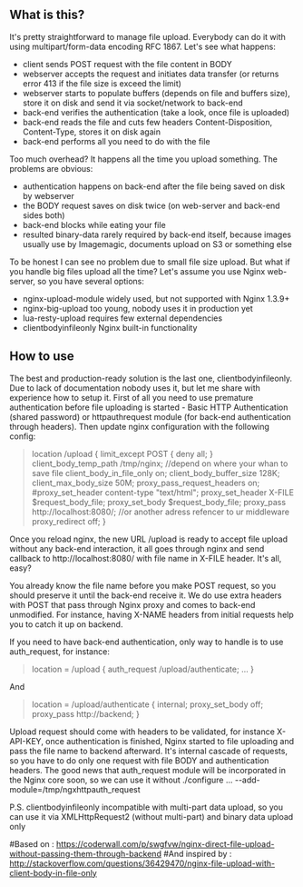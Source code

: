 ## What is this?
It's pretty straightforward to manage file upload. Everybody can do it with using multipart/form-data encoding RFC 1867. Let's see what happens:

* client sends POST request with the file content in BODY
* webserver accepts the request and initiates data transfer (or returns error 413 if the file size is exceed the limit)
* webserver starts to populate buffers (depends on file and buffers size), store it on disk and send it via socket/network to back-end
* back-end verifies the authentication (take a look, once file is uploaded)
* back-end reads the file and cuts few headers Content-Disposition, Content-Type, stores it on disk again
* back-end performs all you need to do with the file

Too much overhead? It happens all the time you upload something. The problems are obvious:

* authentication happens on back-end after the file being saved on disk by webserver
* the BODY request saves on disk twice (on web-server and back-end sides both)
* back-end blocks while eating your file
* resulted binary-data rarely required by back-end itself, because images usually use by Imagemagic, documents upload on S3 or something else

To be honest I can see no problem due to small file size upload. But what if you handle big files upload all the time? Let's assume you use Nginx web-server, so you have several options:

* nginx-upload-module widely used, but not supported with Nginx 1.3.9+
* nginx-big-upload too young, nobody uses it in production yet
* lua-resty-upload requires few external dependencies
* clientbodyinfileonly Nginx built-in functionality

## How to use
The best and production-ready solution is the last one, clientbodyinfileonly. Due to lack of documentation nobody uses it, but let me share with experience how to setup it. First of all you need to use premature authentication before file uploading is started - Basic HTTP Authentication (shared password) or httpauthrequest module (for back-end authentication through headers). Then update nginx configuration with the following config:

> location /upload {
        limit_except POST              { deny all; }
        client_body_temp_path          /tmp/nginx; //depend on where your whan to save file
        client_body_in_file_only       on;
        client_body_buffer_size        128K;
        client_max_body_size           50M;
        proxy_pass_request_headers     on;
        #proxy_set_header content-type "text/html";
        proxy_set_header               X-FILE $request_body_file;
        proxy_set_body                 $request_body_file;
        proxy_pass                     http://localhost:8080/; //or another adress refencer to ur middleware
        proxy_redirect                 off;
        }
        
Once you reload nginx, the new URL /upload is ready to accept file upload without any back-end interaction, it all goes through nginx and send callback to http://localhost:8080/ with file name in X-FILE header. It's all, easy?

You already know the file name before you make POST request, so you should preserve it until the back-end receive it. We do use extra headers with POST that pass through Nginx proxy and comes to back-end unmodified. For instance, having X-NAME headers from initial requests help you to catch it up on backend.

If you need to have back-end authentication, only way to handle is to use auth_request, for instance:
> location = /upload {
  auth_request               /upload/authenticate;
  ...
    }

And

> location = /upload/authenticate {
  internal;
  proxy_set_body             off;
  proxy_pass                 http://backend;
}

Upload request should come with headers to be validated, for instance X-API-KEY, once authentication is finished, Nginx started to file uploading and pass the file name to backend afterward. It's internal cascade of requests, so you have to do only one request with file BODY and authentication headers. The good news that auth_request module will be incorporated in the Nginx core soon, so we can use it without ./configure ... --add-module=/tmp/ngxhttpauth_request

P.S. clientbodyinfileonly incompatible with multi-part data upload, so you can use it via XMLHttpRequest2 (without multi-part) and binary data upload only


#Based on : https://coderwall.com/p/swgfvw/nginx-direct-file-upload-without-passing-them-through-backend
#And inspired by : http://stackoverflow.com/questions/36429470/nginx-file-upload-with-client-body-in-file-only
